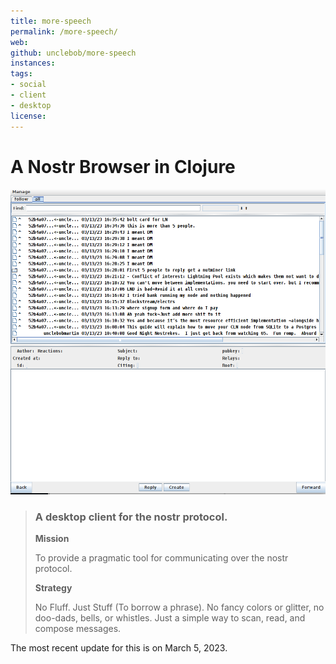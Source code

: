 ```yaml
---
title: more-speech
permalink: /more-speech/
web: 
github: unclebob/more-speech
instances:
tags:
- social
- client
- desktop 
license: 
---
```


# A Nostr Browser in Clojure

![more-speech](/images/more-speech.png)

> ### A desktop client for the nostr protocol.
>
> **Mission**
>
> To provide a pragmatic tool for communicating over the nostr protocol.
>
> **Strategy**
>
> No Fluff. Just Stuff (To borrow a phrase). No fancy colors or glitter, no doo-dads, bells, or whistles. Just a simple way to scan, read, and compose messages.

The most recent update for this is on March 5, 2023.